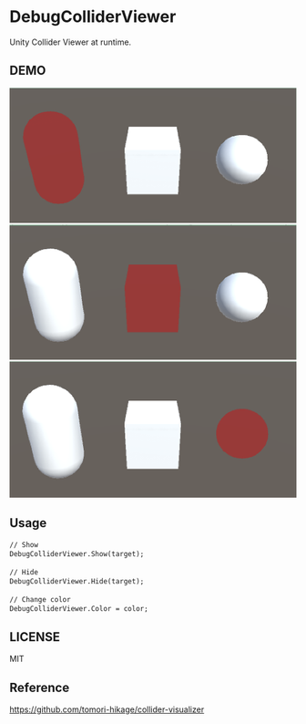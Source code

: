# DebugColliderViewer
Unity Collider Viewer at runtime.


## DEMO
![demo](demo1.png)
![demo](demo2.png)
![demo](demo3.png)

## Usage

```
// Show
DebugColliderViewer.Show(target);

// Hide
DebugColliderViewer.Hide(target);

// Change color
DebugColliderViewer.Color = color;
```


## LICENSE
MIT

## Reference
https://github.com/tomori-hikage/collider-visualizer
